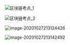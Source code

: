 ![区块链考点_1](J:\USTC研究生课程资料\研一上\区块链\考点\区块链考点\区块链考点\区块链考点_1.jpg)

![区块链考点_2](J:\USTC研究生课程资料\研一上\区块链\考点\区块链考点\区块链考点\区块链考点_2.jpg)

![image-20201027213124426](C:\Users\SZQ\AppData\Roaming\Typora\typora-user-images\image-20201027213124426.png)

![image-20201027213142492](C:\Users\SZQ\AppData\Roaming\Typora\typora-user-images\image-20201027213142492.png)

  